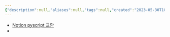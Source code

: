```yaml
---
{"description":null,"aliases":null,"tags":null,"created":"2023-05-30T10:34:46","updated":"2023-07-15T21:33:03","title":"pyscript","dg-publish":true,"permalink":"/docs/pyscript/","dgPassFrontmatter":true}
---
```


- [Notion pyscript 교안](https://paullabworkspace.notion.site/PyScript-537f89da75654273822767f9767c66fe)
- 
